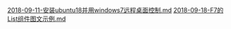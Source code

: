 [2018-09-11-安装ubuntu18并用windows7远程桌面控制.md](2018-09-11-安装ubuntu18并用windows7远程桌面控制.md)
[2018-09-18-F7的List组件图文示例.md](2018-09-18-F7的List组件图文示例.md)
